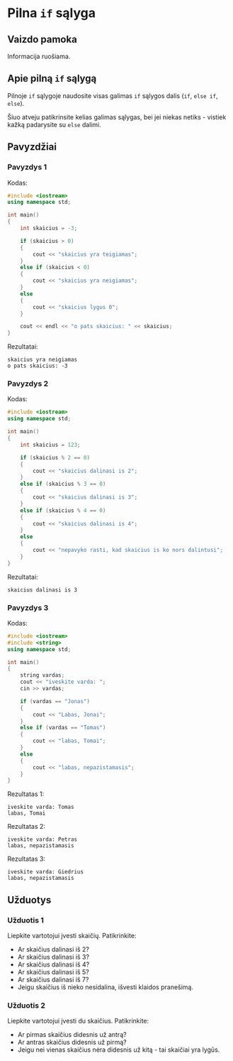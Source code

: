 # Pilna `if` sąlyga

## Vaizdo pamoka

Informacija ruošiama.

## Apie pilną `if` sąlygą

Pilnoje `if` sąlygoje naudosite visas galimas `if` sąlygos dalis (`if`, `else if`, `else`).

Šiuo atveju patikrinsite kelias galimas sąlygas, bei jei niekas netiks - vistiek kažką padarysite su `else` dalimi.

## Pavyzdžiai

### Pavyzdys 1

Kodas:

```cpp
#include <iostream>
using namespace std;

int main()
{
	int skaicius = -3;

	if (skaicius > 0)
	{
		cout << "skaicius yra teigiamas";
	}
	else if (skaicius < 0)
	{
		cout << "skaicius yra neigiamas";
	}
	else
	{
		cout << "skaicius lygus 0";
	}

	cout << endl << "o pats skaicius: " << skaicius;
}
```

Rezultatai:

```
skaicius yra neigiamas
o pats skaicius: -3
```

### Pavyzdys 2

Kodas:

```cpp
#include <iostream>
using namespace std;

int main()
{
	int skaicius = 123;

	if (skaicius % 2 == 0)
	{
		cout << "skaicius dalinasi is 2";
	}
	else if (skaicius % 3 == 0)
	{
		cout << "skaicius dalinasi is 3";
	}
	else if (skaicius % 4 == 0)
	{
		cout << "skaicius dalinasi is 4";
	}
	else
	{
		cout << "nepavyko rasti, kad skaicius is ko nors dalintusi";
	}
}
```

Rezultatai:

```
skaicius dalinasi is 3
```

### Pavyzdys 3

Kodas:

```cpp
#include <iostream>
#include <string>
using namespace std;

int main()
{
	string vardas;
	cout << "iveskite varda: ";
	cin >> vardas;

	if (vardas == "Jonas")
	{
		cout << "Labas, Jonai";
	}
	else if (vardas == "Tomas")
	{
		cout << "labas, Tomai";
	}
	else
	{
		cout << "labas, nepazistamasis";
	}
}
```

Rezultatas 1:

```
iveskite varda: Tomas
labas, Tomai
```

Rezultatas 2:

```
iveskite varda: Petras
labas, nepazistamasis
```

Rezultatas 3:

```
iveskite varda: Giedrius
labas, nepazistamasis
```

## Užduotys

### Užduotis 1

Liepkite vartotojui įvesti skaičių. Patikrinkite:

- Ar skaičius dalinasi iš 2?
- Ar skaičius dalinasi iš 3?
- Ar skaičius dalinasi iš 4?
- Ar skaičius dalinasi iš 5?
- Ar skaičius dalinasi iš 7?
- Jeigu skaičius iš nieko nesidalina, išvesti klaidos pranešimą.

### Užduotis 2

Liepkite vartotojui įvesti du skaičius. Patikrinkite:

- Ar pirmas skaičius didesnis už antrą?
- Ar antras skaičius didesnis už pirmą?
- Jeigu nei vienas skaičius nėra didesnis už kitą - tai skaičiai yra lygūs.
